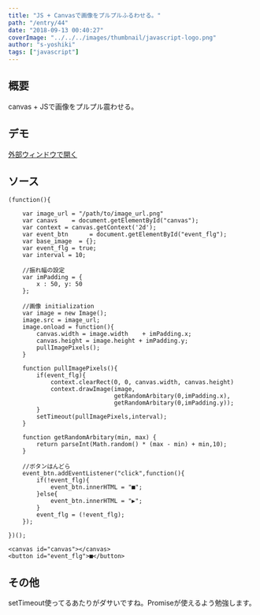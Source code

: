 ```yaml
---
title: "JS + Canvasで画像をプルプルふるわせる。"
path: "/entry/44"
date: "2018-09-13 00:40:27"
coverImage: "../../../images/thumbnail/javascript-logo.png"
author: "s-yoshiki"
tags: ["javascript"]
---
```


## 概要

canvas + JSで画像をプルプル震わせる。

## デモ

<div><script async="" src="//jsfiddle.net/s_yoshiki/t8abdvrx/embed/result,js,html/"></script></div>
<a href="https://jsfiddle.net/s_yoshiki/t8abdvrx/show" target="_blank">外部ウィンドウで開く</a>

## ソース

```
(function(){
    
    var image_url = "/path/to/image_url.png"
    var canavs    = document.getElementById("canvas");
    var context = canvas.getContext('2d');
    var event_btn      = document.getElementById("event_flg");
    var base_image  = {};
    var event_flg = true;
    var interval = 10;
    
    //振れ幅の設定
    var imPadding = {
        x : 50, y: 50
    };
    
    //画像 initialization
    var image = new Image();
    image.src = image_url;
    image.onload = function(){
        canvas.width = image.width    + imPadding.x;
        canvas.height = image.height + imPadding.y;
        pullImagePixels();
    }
    
    function pullImagePixels(){
        if(event_flg){
            context.clearRect(0, 0, canvas.width, canvas.height)
            context.drawImage(image, 
                              getRandomArbitary(0,imPadding.x),
                              getRandomArbitary(0,imPadding.y));
        }
        setTimeout(pullImagePixels,interval);
    }
    
    function getRandomArbitary(min, max) {
        return parseInt(Math.random() * (max - min) + min,10);
    }
    
    //ボタンはんどら
    event_btn.addEventListener("click",function(){
        if(!event_flg){
            event_btn.innerHTML = "■";
        }else{
            event_btn.innerHTML = "▶︎";
        }
        event_flg = (!event_flg);
    });    
    
})();
```

```
<canvas id="canvas"></canvas>
<button id="event_flg">■</button>
```

## その他

setTimeout使ってるあたりがダサいですね。Promiseが使えるよう勉強します。
